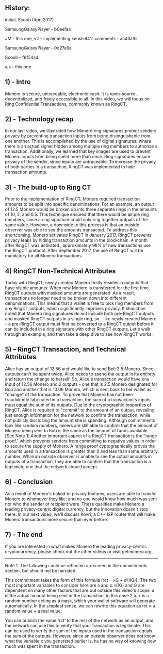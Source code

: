 ## History:
initial, Scoob (Apr. 2017)

SamsungGalaxyPlayer - b0eefaa

JM - this one, v2 - implementing kenshi84's comments - ac43af6

SamsungGalaxyPlayer - 0c27e6a

Scoob - f8f54ad

ajs - this one

## 1) - Intro

Monero is secure, untraceable, electronic cash. It is open-source, decentralized, and freely accessible to all.
In this video, we will focus on Ring Confidential Transactions, commonly known as RingCT.
 
## 2) - Technology recap
 
In our last video, we illustrated how Monero ring signatures protect senders' privacy by preventing transaction inputs from being distinguishable from one another.
This is accomplished by the use of digital signatures, where there is an actual signer hidden among multiple ring members to authorize a transaction.
Additionally, we learned that key images are used to prevent Monero inputs from being spent more than once.
Ring signatures ensure privacy of the sender, since inputs are untraceable.
To increase the privacy of both parties in a transaction, RingCT was implemented to hide transaction amounts.

## 3) - The build-up to Ring CT

Prior to the implementation of RingCT, Monero required transaction amounts to be split into specific denominations.
For an example, an output of 12.5 Monero would be broken up into three separate rings in the amounts of 10, 2, and 0.5.
This technique ensured that there would be ample ring members, since a ring signature could only ring together outputs of the same value.
However, a downside to this process is that an outside observer was able to see the amounts transacted.
To address this shortcoming, Monero activated RingCT in January 2017.
RingCT prevents privacy leaks by hiding transaction amounts in the blockchain.
A month after RingCT was activated , approximately 98% of new transactions use the RingCT protocol.
After September 2017, the use of RingCT will be mandatory for all Monero transactions.

## 4)  RingCT Non-Technical Attributes

Today with RingCT, newly created Monero firstly resides in outputs that have visible amounts.
When new Monero is transferred for the first time, RingCT outputs with masked amounts are generated.
As a result, transactions no longer need to be broken down into different denominations.
This means that a wallet is free to pick ring members from any RingCT outputs, which significantly improves privacy.
It should be noted that Monero ring signatures do not include both pre-RingCT outputs and masked RingCT outputs in a single ring, so - like newly created Monero - a pre-RingCT output must first be converted to a RingCT output before it can be included in a ring signature with other RingCT outputs.
Let's walk through an example, and then take a deep dive to see how RingCT works.

## 5) – RingCT Transaction, and Technical Attributes

Alice has an output of 12.56 and would like to send Bob 2.5 Monero.
Since outputs can't be spent twice, Alice needs to spend the output in its entirety and return the change to herself.
So, Alice's transaction would have one input of 12.56 Monero and 2 outputs - one that is 2.5 Monero designated for Bob and another that is 10.06 Monero, which is sent back to her wallet as "change" of the transaction.
To prove that Monero has not been fraudulently fabricated in a transaction, the sum of a transaction's inputs must equal the sum of its outputs.
Due to the cryptographic properties of RingCT, Alice is required to "commit" to the amount of an output, revealing just enough information for the network to confirm the transaction, while not publicly disclosing the amount she is spending.
Although commitments look like random numbers, miners are still able to confirm that the amount of Monero being sent to Bob is the same as the amount of funds available. [See Note 1]
Another important aspect of a RingCT transaction is the "range proof," which prevents senders from committing to negative values in order to secure the supply of Monero.
A range proof cyptographically proves the amounts used in a transaction is greater than 0 and less than some arbitrary number.
While an outside observer is unable to see the actual amounts in outputs of a transaction, they are able to confirm that the transaction is a legitimate one that the network should accept.

## 6) - Conclusion

As a result of Monero's baked-in privacy features, users are able to transfer Monero to whomever they like; and no one would know how much was sent nor who the sender or recipient were.
These qualities make Monero a leading privacy-centric digital currency, but the innovation doesn't stop there.
In our next video, we'll discuss Kovri, a C++ I2P router that will make Monero transactions more secure than ever before.

## 7) - The end

If you are interested in what makes Monero the leading privacy-centric cryptocurrency, please check out the other videos or visit getmonero.org.

--------------------------------------------------

Note 1. The following could be reflected on-screen in the commitments section, but should not be narrated.

This commitment takes the form of this formula (rct = x*G + a*H(G)).
The two most important variables to consider here are a and x.
H(G) and G are dependent on many other factors that are out outside this video's scope.
a is the actual amount being sent in the transaction, in this case 2.5.
x is a random number acting as a mask, which your wallet software will generate automatically.
In the simplest sense, we can rewrite this equation as rct = a random value + a real value.

You can publish the value 'rct' to the rest of the network as an output, and the network can use this to verify that your transaction is legitimate. This can be used to verify the sum of the inputs used in the transaction equals the sum of the outputs.
However, since an outside observer does not know what the variable x you generated earlier is, he has no way of knowing how much was spent in the transaction.

